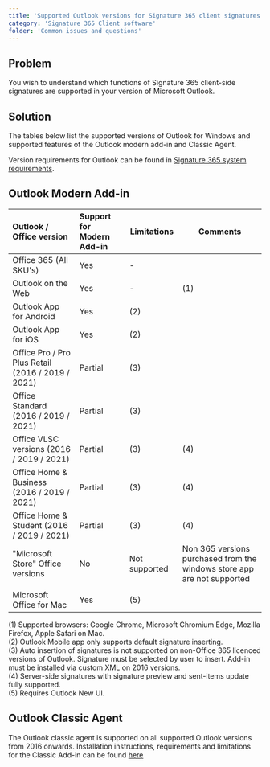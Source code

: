 ```yaml
---
title: 'Supported Outlook versions for Signature 365 client signatures'
category: 'Signature 365 Client software'
folder: 'Common issues and questions'
---
```


## Problem

You wish to understand which functions of Signature 365 client-side signatures are supported in your version of Microsoft Outlook.

## Solution

The tables below list the supported versions of Outlook for Windows and supported features of the Outlook modern add-in and Classic Agent.

Version requirements for Outlook can be found in [Signature 365 system requirements](https://support.signature365.com/support/solutions/articles/1000303117-signature-365-system-requirements).

## Outlook Modern Add-in

| Outlook / Office version | Support for Modern Add-in | Limitations | Comments |
| :--- | :--- | --- | --- |
| Office 365 (All SKU's) | Yes | - |  |
| Outlook on the Web | Yes | - | (1) |
| Outlook App for Android | Yes | (2) |  |
| Outlook App for iOS | Yes | (2) |  |
| Office Pro / Pro Plus Retail (2016 / 2019 / 2021) | Partial | (3) |  |
| Office Standard (2016 / 2019 / 2021) | Partial | (3) |  |
| Office VLSC versions (2016 / 2019 / 2021) | Partial | (3) | (4) |
| Office Home & Business (2016 / 2019 / 2021) | Partial | (3) | (4) |
| Office Home & Student (2016 / 2019 / 2021) | Partial | (3) | (4) |
| "Microsoft Store" Office versions | No | Not supported | Non 365 versions purchased from the windows store app are not supported |
|  |  |  |  |
| Microsoft Office for Mac | Yes | (5) |  |

(1) Supported browsers: Google Chrome, Microsoft Chromium Edge, Mozilla Firefox, Apple Safari on Mac.  
(2) Outlook Mobile app only supports default signature inserting.  
(3) Auto insertion of signatures is not supported on non-Office 365 licenced versions of Outlook. Signature must be selected by user to insert. Add-in must be installed via custom XML on 2016 versions.  
(4) Server-side signatures with signature preview and sent-items update fully supported.  
(5) Requires Outlook New UI.

## Outlook Classic Agent

The Outlook classic agent is supported on all supported Outlook versions from 2016 onwards. Installation instructions, requirements and limitations for the Classic Add-in can be found [here](https://support.signature365.com/support/solutions/articles/1000305027-how-to-install-the-outlook-classic-agent)